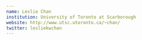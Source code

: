 ```yaml
---
name: Leslie Chan
institution: University of Toronto at Scarborough
website: http://www.utsc.utoronto.ca/~chan/
twitter: lesliekwchan
---
```

